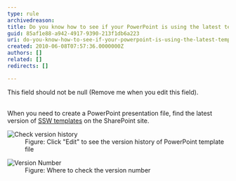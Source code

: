 ```yaml
---
type: rule
archivedreason: 
title: Do you know how to see if your PowerPoint is using the latest template?
guid: 85af1e88-a942-4917-9390-213f1db6a223
uri: do-you-know-how-to-see-if-your-powerpoint-is-using-the-latest-template
created: 2010-06-08T07:57:36.0000000Z
authors: []
related: []
redirects: []

---
```



This field should not be null (Remove me when you edit this field).
<br><excerpt class='endintro'></excerpt><br>

  <p>When you need to create a PowerPoint presentation file, find the latest version of <a href="http&#58;//projects.ssw.com.au/Templates/Forms/AllItems.aspx">SSW templates</a> on the SharePoint site. </p>
<dl>
    <dt><img class="ms-rteCustom-ImageArea" alt="Check version history" src="/Standards/Communication/RulesToBetterPowerpointPresentations/PublishingImages/versionHistory.jpg" /> </dt>
    <dd class="ms-rteCustom-FigureNormal">Figure&#58; Click &quot;Edit&quot; to see the version history of PowerPoint template file </dd>
</dl>
<dl>
    <dt><img class="ms-rteCustom-ImageArea" alt="Version Number" src="/Standards/Communication/RulesToBetterPowerpointPresentations/PublishingImages/versionNo.jpg" /> </dt>
    <dd class="ms-rteCustom-FigureNormal">Figure&#58; Where to check the version number </dd>
</dl>



